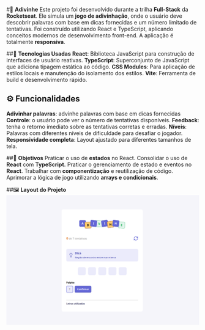#🧩 **Adivinhe**
Este projeto foi desenvolvido durante a trilha **Full-Stack** da **Rocketseat**. Ele simula um **jogo de adivinhação**, onde o usuário deve descobrir palavras com base em dicas fornecidas e um número limitado de tentativas. Foi construído utilizando React e TypeScript, aplicando conceitos modernos de desenvolvimento front-end. A aplicação é totalmente **responsiva**.

##🚀 **Tecnologias Usadas**
**React**: Biblioteca JavaScript para construção de interfaces de usuário reativas.
**TypeScript**: Superconjunto de JavaScript que adiciona tipagem estática ao código.
**CSS Modules**: Para aplicação de estilos locais e manutenção do isolamento dos estilos.
**Vite**: Ferramenta de build e desenvolvimento rápido.

## ⚙️ **Funcionalidades**
**Adivinhar palavras**: advinhe palavras com base em dicas fornecidas
**Controle**: o usuário pode ver o número de tentativas disponíveis.
**Feedback**: tenha o retorno imediato sobre as tentativas corretas e erradas.
**Níveis**: Palavras com diferentes níveis de dificuldade para desafiar o jogador.
**Responsividade completa**: Layout ajustado para diferentes tamanhos de tela.

##🎯 **Objetivos**
Praticar o uso de **estados** no React.
Consolidar o uso de **React** com **TypeScript.**
Praticar o gerenciamento de estado e eventos no **React**.
Trabalhar com **componentização** e reutilização de código.
Aprimorar a lógica de jogo utilizando **arrays e condicionais**.

##🖼 **Layout do Projeto**
![Layout do projeto](./src//assets//layout.png)
